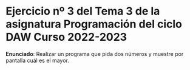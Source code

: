 # Ejercicio nº 3 del Tema 3 de la asignatura Programación del ciclo DAW Curso 2022-2023
**Enunciado**: Realizar un programa que pida dos números y muestre por pantalla cuál es el mayor.
